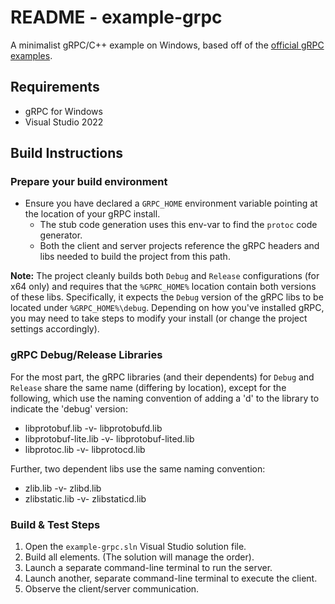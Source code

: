 # README - example-grpc

A minimalist gRPC/C++ example on Windows, based off of the [official gRPC examples](https://github.com/grpc/grpc/tree/master/examples/cpp/helloworld).

## Requirements
* gRPC for Windows
* Visual Studio 2022

## Build Instructions

### Prepare your build environment

* Ensure you have declared a `GRPC_HOME` environment variable pointing at the location of your gRPC install. 
    * The stub code generation uses this env-var to find the `protoc` code generator.
    * Both the client and server projects reference the gRPC headers and libs needed to build the project from this path.

**Note:** The project cleanly builds both `Debug` and `Release` configurations (for x64 only) and requires that the `%GPRC_HOME%` location contain both versions of these libs. Specifically, it expects the `Debug` version of the gRPC libs to be located under `%GRPC_HOME%\debug`. Depending on how you've installed gRPC, you may need to take steps to modify your install (or change the project settings accordingly).

### gRPC Debug/Release Libraries
For the most part, the gRPC libraries (and their dependents) for `Debug` and `Release` share the same name (differing by location), except for the following, which use the naming convention of adding a 'd' to the library to indicate the 'debug' version:

* libprotobuf.lib -v- libprotobufd.lib
* libprotobuf-lite.lib -v- libprotobuf-lited.lib
* libprotoc.lib -v- libprotocd.lib

Further, two dependent libs use the same naming convention:

* zlib.lib -v- zlibd.lib
* zlibstatic.lib -v- zlibstaticd.lib

### Build & Test Steps

1. Open the `example-grpc.sln` Visual Studio solution file. 
2. Build all elements. (The solution will manage the order).
3. Launch a separate command-line terminal to run the server. 
4. Launch another, separate command-line terminal to execute the client. 
5. Observe the client/server communication. 